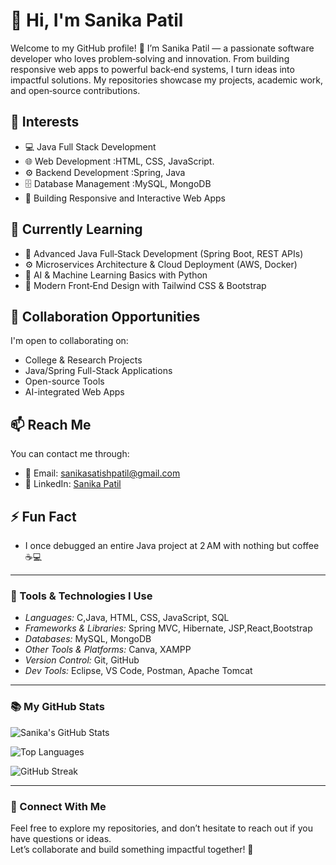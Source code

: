 # 👋 Hi, I'm Sanika Patil 

Welcome to my GitHub profile! 🚀 I’m Sanika Patil — a passionate software developer who loves problem‑solving and innovation. From building responsive web apps to powerful back‑end systems, I turn ideas into impactful solutions. My repositories showcase my projects, academic work, and open‑source contributions.

## 👀 Interests
- 💻 Java Full Stack Development  
- 🌐 Web Development :HTML, CSS, JavaScript.  
- ⚙ Backend Development :Spring, Java
- 🗄 Database Management :MySQL, MongoDB
- 📱 Building Responsive and Interactive Web Apps

## 🌱 Currently Learning
- 🚀 Advanced Java Full‑Stack Development (Spring Boot, REST APIs)
- ⚙️ Microservices Architecture & Cloud Deployment (AWS, Docker)
- 🤖 AI & Machine Learning Basics with Python
- 🎨 Modern Front‑End Design with Tailwind CSS & Bootstrap


## 💞 Collaboration Opportunities
I'm open to collaborating on:
- College & Research Projects  
- Java/Spring Full-Stack Applications  
- Open-source Tools  
- AI-integrated Web Apps  

## 📫 Reach Me
You can contact me through:
- 📧 Email: sanikasatishpatil@gmail.com  
- 🔗 LinkedIn: [Sanika Patil](https://www.linkedin.com/in/sanika-patil-05bb4025a)


## ⚡ Fun Fact
- I once debugged an entire Java project at 2 AM with nothing but coffee ☕💻

---

### 🔧 Tools & Technologies I Use

- *Languages:* C,Java, HTML, CSS, JavaScript, SQL  
- *Frameworks & Libraries:* Spring MVC, Hibernate, JSP,React,Bootstrap 
- *Databases:* MySQL, MongoDB  
- *Other Tools & Platforms:* Canva, XAMPP  
- *Version Control:* Git, GitHub  
- *Dev Tools:* Eclipse, VS Code, Postman, Apache Tomcat

---

### 📚 My GitHub Stats

![Sanika's GitHub Stats](https://github-readme-stats.vercel.app/api?username=Sanikapatil21&show_icons=true&count_private=true&theme=radical)

![Top Languages](https://github-readme-stats.vercel.app/api/top-langs/?username=Sanikapatil21&layout=compact&theme=radical)

![GitHub Streak](https://github-readme-streak-stats.herokuapp.com/?user=Sanikapatil21&theme=radical)


---

### 🔗 Connect With Me

Feel free to explore my repositories, and don’t hesitate to reach out if you have questions or ideas.  
Let’s collaborate and build something impactful together! 🚀
